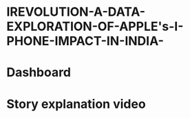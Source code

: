 # IREVOLUTION-A-DATA-EXPLORATION-OF-APPLE's-I-PHONE-IMPACT-IN-INDIA-
# Dashboard
# Story explanation video

